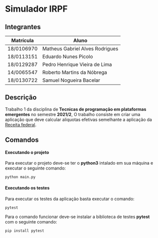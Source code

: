 # Simulador IRPF

## Integrantes

| Matrícula  | Aluno                           |
| ---------- | ------------------------------- |
| 18/0106970 | Matheus Gabriel Alves Rodrigues |
| 18/0113151 | Eduardo Nunes Picolo            |
| 18/0129287 | Pedro Henrique Vieira de Lima   |
| 14/0065547 | Roberto Martins da Nóbrega      |
| 18/0130722 | Samuel Nogueira Bacelar         |

## Descrição

Trabalho 1 da disciplina de **Tecnicas de programação em plataformas emergentes** no semestre **2021/2**,
O trabalho consiste em criar uma aplicação que deve calcular aliquotas efetivas semelhante a aplicação
da [Receita federal](https://www27.receita.fazenda.gov.br/simulador-irpf/).

## Comandos

#### Executando o projeto

Para executar o projeto deve-se ter o **python3** intalado em sua máquina e executar o seguinte comando:

```
python main.py
```

#### Executando os testes

Para executar os testes da aplicação basta executar o comando:

```
pytest
```

Para o comando funcionar deve-se instalar a biblioteca de testes **pytest** com o seguinte comando:

```
pip install pytest
```

